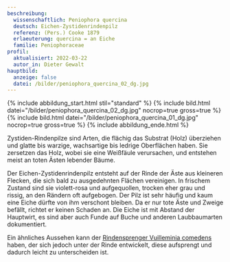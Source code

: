 ```yaml
---
beschreibung:
  wissenschaftlich: Peniophora quercina
  deutsch: Eichen-Zystidenrindenpilz
  referenz: (Pers.) Cooke 1879
  erlaeuterung: quercina = an Eiche
  familie: Peniophoraceae
profil:
  aktualisiert: 2022-03-22
  autor_in: Dieter Gewalt
hauptbild:
  anzeige: false
  datei: /bilder/peniophora_quercina_02_dg.jpg
---
```

{% include abbildung_start.html stil="standard" %}
{% include bild.html datei="/bilder/peniophora_quercina_02_dg.jpg" nocrop=true gross=true %}
{% include bild.html datei="/bilder/peniophora_quercina_01_dg.jpg" nocrop=true gross=true %}
{% include abbildung_ende.html %}

Zystiden-Rindenpilze sind Arten, die flächig das Substrat (Holz) überziehen und glatte bis warzige, wachsartige bis ledrige Oberflächen haben. Sie zersetzen das Holz, wobei sie eine Weißfäule verursachen, und entstehen meist an toten Ästen lebender Bäume.

Der Eichen-Zystidenrindenpilz entsteht auf der Rinde der Äste aus kleineren Flecken, die sich bald zu ausgedehnten Flächen vereinigen. In frischem Zustand sind sie violett-rosa und aufgequollen, trocken eher grau und rissig, an den Rändern oft aufgebogen. Der Pilz ist sehr häufig und kaum eine Eiche dürfte von ihm verschont bleiben. Da er nur tote Äste und Zweige befällt, richtet er keinen Schaden an. Die Eiche ist mit Abstand der Hauptwirt, es sind aber auch Funde auf Buche und anderen Laubbaumarten dokumentiert.  

Ein ähnliches Aussehen kann der [Rindensprenger Vuilleminia comedens](/pilze/vuilleminia-comedens-gemeiner-rindensprenger) haben, der sich jedoch  unter der Rinde entwickelt, diese aufsprengt und dadurch leicht zu unterscheiden ist.
